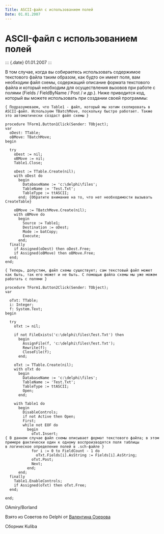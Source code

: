 ```yaml
---
Title: ASCII-файл с использованием полей
Date: 01.01.2007
---
```



ASCII-файл с использованием полей
=================================

::: {.date}
01.01.2007
:::

В том случае, когда вы собираетесь использовать содержимое текстового
файла таким образом, как будто он имеет поля, вам необходим файл схемы,
содержащий описание формата текстового файла и который необходим для
осуществления вызовов при работе с полями (Fields / FieldByName / Post /
и др.). Ниже приводится код, который вы можете использовать при создании
своей программы:

    { Подразумеваем, что Table1 - файл, который мы хотим скопировать в ASCII-файл. Используем TBatchMove, поскольку быстро работает. Также это автоматически создаст файл схемы }
     
    procedure TForm1.Button1Click(Sender: TObject);
    var
      oDest: TTable;
      oBMove: TBatchMove;
    begin
     
      try
        oDest := nil;
        oBMove := nil;
        Table1.Close;
     
        oDest := TTable.Create(nil);
        with oDest do
          begin
            DatabaseName := 'c:\delphi\files';
            TableName := 'Test.Txt';
            TableType := ttASCII;
          end; {Обратите внимание на то, что нет необходимости вызывать CreateTable}
     
        oBMove := TBatchMove.Create(nil);
        with oBMove do
          begin
            Source := Table1;
            Destination := oDest;
            Mode := batCopy;
            Execute;
          end;
      finally
        if Assigned(oDest) then oDest.Free;
        if Assigned(oBMove) then oBMove.Free;
      end;
    end;
     
    { Теперь, допустим, файл схемы существует; сам текстовый файл может как быть, так его может и не быть. С помощью файла схемы мы уже можем работать с полями }
     
    procedure TForm1.Button2Click(Sender: TObject);
    var
     
      oTxt: TTable;
      i: Integer;
      f: System.Text;
    begin
     
      try
        oTxt := nil;
     
        if not FileExists('c:\delphi\files\Test.Txt') then
          begin
            AssignFile(f, 'c:\delphi\files\Test.Txt');
            Rewrite(f);
            CloseFile(f);
          end;
     
        oTxt := TTable.Create(nil);
        with oTxt do
          begin
            DatabaseName := 'c:\delphi\files';
            TableName := 'Test.Txt';
            TableType := ttASCII;
            Open;
          end;
     
        with Table1 do
          begin
            DisableControls;
            if not Active then Open;
            First;
            while not EOF do
              begin
                oTxt.Insert;
    { В данном случае файл схемы описывает формат текстового файла; в этом
    примере фактически один к одному воспроизводятся поля таблицы
    в логическое определение полей в .sch-файле }
                for i := 0 to FieldCount - 1 do
                  oTxt.Fields[i].AsString := Fields[i].AsString;
                oTxt.Post;
                Next;
              end;
          end;
      finally
        Table1.EnableControls;
        if Assigned(oTxt) then oTxt.Free;
      end;
     
    end;

OAmiry/Borland

Взято из Советов по Delphi от [Валентина Озерова](mailto:webmaster@webinspector.com)

Сборник Kuliba
